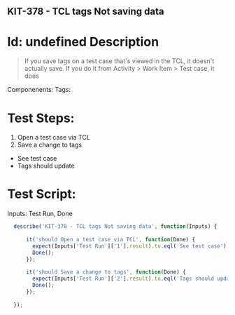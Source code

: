 KIT-378 - TCL tags Not saving data
-----------

Id: undefined
Description
=============
> If you save tags on a test case that's viewed in the TCL, it doesn't actually save.  If you do it from Activity > Work Item > Test case, it does

Componenents:
Tags: 

Test Steps:
=============
1. Open a test case via TCL
2. Save a change to tags
  * See test case
  * Tags should update


Test Script:
=============

Inputs: Test Run, Done

```javascript
  describe('KIT-378 - TCL tags Not saving data', function(Inputs) {
    
      it('should Open a test case via TCL', function(Done) {
        expect(Inputs['Test Run']['1'].result).to.eql('See test case');
        Done();
      });
    
      it('should Save a change to tags', function(Done) {
        expect(Inputs['Test Run']['2'].result).to.eql('Tags should update');
        Done();
      });
    
  });
```
